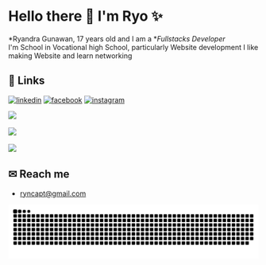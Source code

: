 # Hello there 👋 I'm Ryo ✨

*Ryandra Gunawan, 17 years old and I am a **Fullstacks Developer*<br>
I'm School in Vocational high School, particularly Website development
I like making Website and learn networking


## 🔗 Links
[![linkedin](https://img.shields.io/badge/linkedin-0A66C2?style=for-the-badge&logo=linkedin&logoColor=white)](https://www.linkedin.com/)
[![facebook](https://img.shields.io/badge/facebook-1DA1F2?style=for-the-badge&logo=facebook&logoColor=white)](https://facebook.com/)
[![instagram](https://img.shields.io/badge/instagram-F1B04C?style=for-the-badge&logo=instagram&logoColor=white)](https://www.instagram.com/ryandra.js/)



[![](https://skillicons.dev/icons?i=html,css,js,php,py,dart,windows,react,nodejs,expressjs,astro,laravel,flutter,bootstrap,figma&perline=8)](https://skillicons.dev)

![](https://komarev.com/ghpvc/?username=RyoLan&label=Profile%20views&color=0e75b6&style=flat)

![](https://github-readme-stats.vercel.app/api/top-langs/?username=RyoLan&layout=donut&theme=holi)

## ✉ Reach me
- [ryncapt@gmail.com](mailto:ryncapt@gmail.com)

<picture>
  <source
    media="(prefers-color-scheme: dark)"
    srcset="https://raw.githubusercontent.com/platane/snk/output/github-contribution-grid-snake-dark.svg"
  />
  <source
    media="(prefers-color-scheme: light)"
    srcset="https://raw.githubusercontent.com/platane/snk/output/github-contribution-grid-snake.svg"
  />
  <img
    alt="github contribution grid snake animation"
    src="https://raw.githubusercontent.com/platane/snk/output/github-contribution-grid-snake.svg"
  />
</picture>
